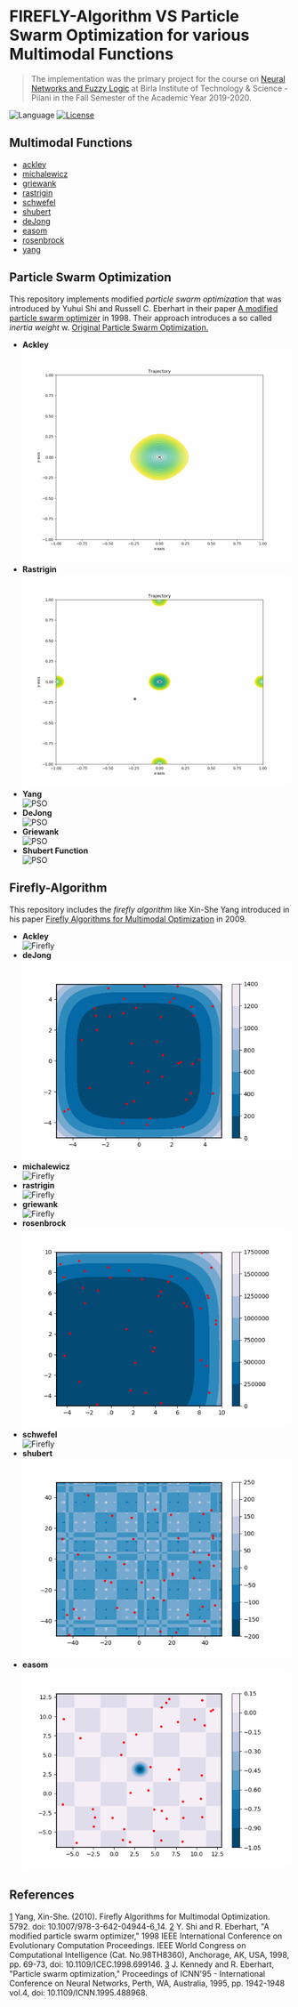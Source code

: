 # FIREFLY-Algorithm VS Particle Swarm Optimization for various Multimodal Functions

>The implementation was the primary project for the course on [Neural Networks and Fuzzy Logic](https://sacbitspilani.files.wordpress.com/2018/07/bits-f312-neural-networkds-and-fuzzy-logic1.pdf) at Birla Institute of Technology & Science - Pilani in the Fall Semester of the Academic Year 2019-2020.

![Language](https://img.shields.io/badge/language-Python-blue.svg)
[![License](https://img.shields.io/github/license/day8/re-frame.svg)](license.md)

## Multimodal Functions

* [ackley](https://www.sfu.ca/~ssurjano/ackley.html)
* [michalewicz](https://www.sfu.ca/~ssurjano/michal.html)
* [griewank](https://www.sfu.ca/~ssurjano/griewank.html)
* [rastrigin](https://www.sfu.ca/~ssurjano/rastr.html)
* [schwefel](https://www.sfu.ca/~ssurjano/schwef.html)
* [shubert](https://sfu.ca/~ssurjano/shubert.html)
* [deJong](https://www.sfu.ca/~ssurjano/dejong5.html)
* [easom](https://www.sfu.ca/~ssurjano/easom.html)
* [rosenbrock](https://www.sfu.ca/~ssurjano/rosen.html)
* [yang](https://sfu.ca/~ssurjano/shubert.html)

## Particle Swarm Optimization

This repository implements modified _particle swarm optimization_ that was introduced by Yuhui Shi and Russell C. Eberhart in their paper [A modified particle swarm optimizer](https://ieeexplore.ieee.org/document/699146) in 1998. Their approach introduces a so called _inertia weight_ w. [Original Particle Swarm Optimization.](https://ieeexplore.ieee.org/document/488968)

* **Ackley**</br>
![PSO](assets/PSO2D_ackley.gif)</br>
* **Rastrigin**</br>
![PSO](assets/PSO2D_rastrigin.gif)</br>
* **Yang**</br>
![PSO](assets/PSO2D_yang.gif)</br>
* **DeJong**</br>
![PSO](assets/PSO2Ds_dejong.gif)</br>
* **Griewank**</br>
![PSO](assets/PSO2Ds_griewank.gif)</br>
* **Shubert Function**</br>
![PSO](assets/PSO2Ds_shubert.gif)</br>

## Firefly-Algorithm

This repository includes the _firefly algorithm_ like Xin-She Yang introduced in his paper [Firefly Algorithms for Multimodal Optimization](https://link.springer.com/chapter/10.1007%2F978-3-642-04944-6_14) in 2009.  

* **Ackley**</br>
![Firefly](assets/firefly_ackley.gif)</br>
* **deJong**</br>
![Firefly](assets/firefly_dejong.gif)</br>
* **michalewicz**</br>
![Firefly](assets/firefly_michalewicz.gif)</br>
* **rastrigin**</br>
![Firefly](assets/firefly_rastrigin.gif)</br>
* **griewank**</br>
![Firefly](assets/firefly_griewank.gif)</br>
* **rosenbrock**</br>
![Firefly](assets/firefly_rosenbrock.gif)</br>
* **schwefel**</br>
![Firefly](assets/firefly_schwefel.gif)</br>
* **shubert**</br>
![Firefly](assets/firefly_shubert.gif)</br>
* **easom**</br>
![Firefly](assets/firefly_easom.gif)</br>

## References

[1](https://www.researchgate.net/publication/45904853_Firefly_Algorithms_for_Multimodal_Optimization)
Yang, Xin-She. (2010). Fireﬂy Algorithms for Multimodal Optimization. 5792. doi: 10.1007/978-3-642-04944-6_14.
[2](https://ieeexplore.ieee.org/document/699146)
Y. Shi and R. Eberhart, "A modified particle swarm optimizer," 1998 IEEE International Conference on Evolutionary Computation Proceedings. IEEE World Congress on Computational Intelligence (Cat. No.98TH8360), Anchorage, AK, USA, 1998, pp. 69-73, doi: 10.1109/ICEC.1998.699146.
[3](https://ieeexplore.ieee.org/document/488968)
J. Kennedy and R. Eberhart, "Particle swarm optimization," Proceedings of ICNN'95 - International Conference on Neural Networks, Perth, WA, Australia, 1995, pp. 1942-1948 vol.4, doi: 10.1109/ICNN.1995.488968.
